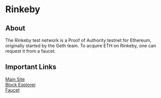 # Rinkeby

## About

The Rinkeby test network is a Proof of Authority testnet for Ethereum, originally started by the Geth team. To acquire ETH on Rinkeby, one can request it from a faucet.

## Important Links

[Main Site  
](https://www.rinkeby.io/#stats)[Block Explorer  
](https://rinkeby.etherscan.io/)[Faucet](https://faucet.rinkeby.io/)

